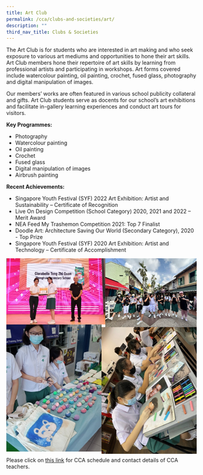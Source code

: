 ```yaml
---
title: Art Club
permalink: /cca/clubs-and-societies/art/
description: ""
third_nav_title: Clubs & Societies
---
```

The Art Club is for students who are interested in art making and who seek exposure to various art mediums and opportunities to hone their art skills. Art Club members hone their repertoire of art skills by learning from professional artists and participating in workshops. Art forms covered include watercolour painting, oil painting, crochet, fused glass, photography and digital manipulation of images.

Our members’ works are often featured in various school publicity collateral and gifts. Art Club students serve as docents for our school’s art exhibitions and facilitate in-gallery learning experiences and conduct art tours for visitors.

**Key Programmes:**
* Photography
* Watercolour painting
* Oil painting 
* Crochet
* Fused glass
* Digital manipulation of images
* Airbrush painting

**Recent Achievements:**
* Singapore Youth Festival (SYF) 2022 Art Exhibition: Artist and Sustainability – Certificate of Recognition
* Live On Design Competition (School Category) 2020, 2021 and 2022 – Merit Award
* NEA Feed My Trashemon Competition 2021: Top 7 Finalist
* Doodle Art: Architecture Saving Our World (Secondary Category), 2020 - Top Prize
* Singapore Youth Festival (SYF) 2020 Art Exhibition: Artist and Technology – Certificate of Accomplishment

<img src="/images/artclub1.jpg" style="width:52%" align="left">
<img src="/images/artclub2.jpg" style="width:48%" align="right">

<br clear="left">

<img src="/images/artclub3.jpg" style="width:50%" align="left">
<img src="/images/artclub4.jpg" style="width:50%" align="right">

<br clear="left">

Please click on [this link](https://www.zhonghuasec.moe.edu.sg/cca/schedule/) for CCA schedule and contact details of CCA teachers.